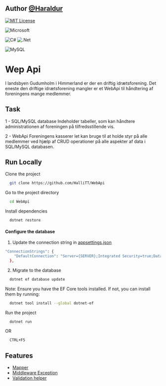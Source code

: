 
## Author [@Haraldur](https://github.com/HalliTT) 

[![MIT License](https://img.shields.io/badge/License-MIT-green.svg)](https://choosealicense.com/licenses/mit/)

![Microsoft](https://img.shields.io/badge/Microsoft-0078D4?style=for-the-badge&logo=microsoft&logoColor=white)

![C#](https://img.shields.io/badge/c%23-%23239120.svg?style=for-the-badge&logo=csharp&logoColor=white)
![.Net](https://img.shields.io/badge/.NET-5C2D91?style=for-the-badge&logo=.net&logoColor=white)

![MySQL](https://img.shields.io/badge/mysql-4479A1.svg?style=for-the-badge&logo=mysql&logoColor=white)






# Wep Api
I landsbyen Gudumholm i Himmerland er der en driftig idrætsforening.
Det eneste den driftige idrætsforening mangler er et WebApi til håndtering af foreningens mange
medlemmer.
## Task
1 - SQL/MySQL database
Indeholder tabeller, som
kan håndtere administrationen af foreningen på tilfredsstillende vis.

2 - WebApi
Foreningens kasserer let kan bruge til at holde styr på alle medlemmer ved hjælp af
CRUD operationer på alle aspekter af data i SQL/MySQL databasen.


## Run Locally

Clone the project

```bash
  git clone https://github.com/HalliTT/WebApi
```

Go to the project directory

```bash
  cd WebApi
```

Install dependencies

```bash
  dotnet restore
```

#### Configure the database

1. Update the connection string in [appsettings.json](https://github.com/HalliTT/WebApi/blob/main/WebApi/appsettings.json)

```bash
"ConnectionStrings": {
    "DefaultConnection": "Server={SERVER};Integrated Security=true;Database={DATABASE};TrustServerCertificate=True;Trusted_Connection=True;MultipleActiveResultSets=true"
  },
```
2. Migrate to the database

```bash
  dotnet ef database update
```

Note: Ensure you have the EF Core tools installed. If not, you can install them by running:

```bash
  dotnet tool install --global dotnet-ef

```

Run the project

```bash
  dotnet run
```

OR

```bash
  CTRL+F5
```

## Features

- [Mapper](https://github.com/HalliTT/WebApi/tree/main/WebApi/Services/Mappers)
- [Middleware Exception](https://github.com/HalliTT/WebApi/blob/main/WebApi/Middleware/ExceptionMiddleware.cs)
- [Validation helper](https://github.com/HalliTT/WebApi/blob/main/WebApi/Helpers/ValidationHelper.cs)
